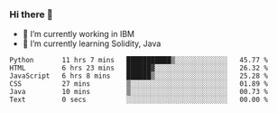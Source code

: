 ### Hi there 👋

<!--
**mathcodeman/mathcodeman** is a ✨ _special_ ✨ repository because its `README.md` (this file) appears on your GitHub profile.

Here are some ideas to get you started:

- 🔭 I’m currently working on ...
- 🌱 I’m currently learning ...
- 👯 I’m looking to collaborate on ...
- 🤔 I’m looking for help with ...
- 💬 Ask me about ...
- 📫 How to reach me: ...
- 😄 Pronouns: ...
- ⚡ Fun fact: ...
-->

- 🔭 I’m currently working in IBM
- 🌱 I’m currently learning Solidity, Java

<!--START_SECTION:waka-->

```text
Python       11 hrs 7 mins   ███████████▒░░░░░░░░░░░░░   45.77 %
HTML         6 hrs 23 mins   ██████▓░░░░░░░░░░░░░░░░░░   26.32 %
JavaScript   6 hrs 8 mins    ██████▒░░░░░░░░░░░░░░░░░░   25.28 %
CSS          27 mins         ▒░░░░░░░░░░░░░░░░░░░░░░░░   01.89 %
Java         10 mins         ▒░░░░░░░░░░░░░░░░░░░░░░░░   00.73 %
Text         0 secs          ░░░░░░░░░░░░░░░░░░░░░░░░░   00.00 %
```

<!--END_SECTION:waka-->

